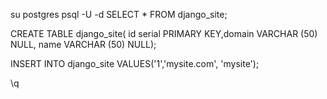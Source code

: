 su postgres
psql -U <username> -d <database>
SELECT * FROM django_site;

CREATE TABLE django_site(
id serial PRIMARY KEY,domain VARCHAR (50) NULL,
name VARCHAR (50) NULL);

INSERT INTO django_site VALUES('1','mysite.com', 'mysite');

\q
